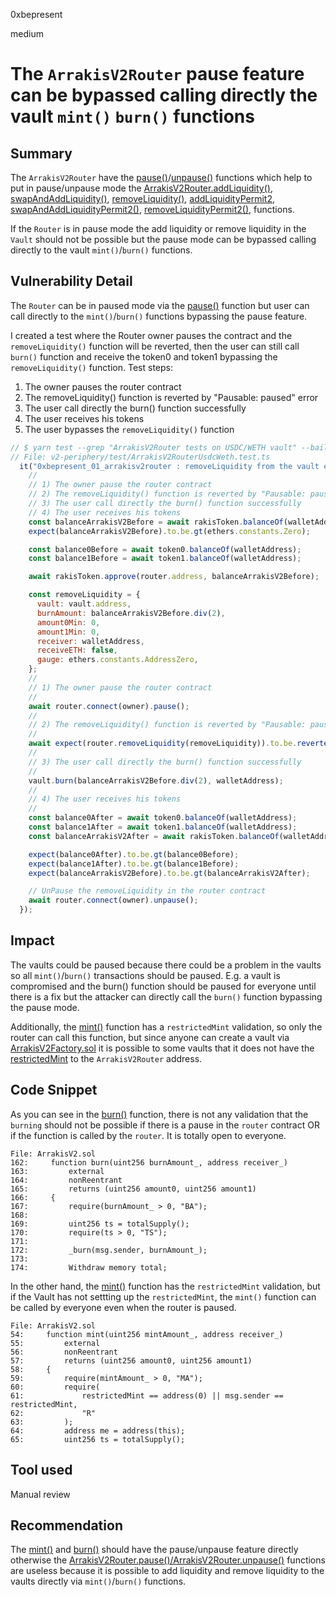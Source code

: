 0xbepresent

medium

# The `ArrakisV2Router` pause feature can be bypassed calling directly the vault `mint()` `burn()` functions

## Summary

The `ArrakisV2Router` have the [pause()](https://github.com/sherlock-audit/2023-06-arrakis/blob/main/v2-periphery/contracts/abstract/ArrakisV2RouterStorage.sol#L78)/[unpause()](https://github.com/sherlock-audit/2023-06-arrakis/blob/main/v2-periphery/contracts/abstract/ArrakisV2RouterStorage.sol#L82) functions which help to put in pause/unpause mode the [ArrakisV2Router.addLiquidity()](https://github.com/sherlock-audit/2023-06-arrakis/blob/main/v2-periphery/contracts/ArrakisV2Router.sol#L53), [swapAndAddLiquidity()](https://github.com/sherlock-audit/2023-06-arrakis/blob/main/v2-periphery/contracts/ArrakisV2Router.sol#LL129C14-L129C33), [removeLiquidity()](https://github.com/sherlock-audit/2023-06-arrakis/blob/main/v2-periphery/contracts/ArrakisV2Router.sol#LL201C14-L201C29), [addLiquidityPermit2](https://github.com/sherlock-audit/2023-06-arrakis/blob/main/v2-periphery/contracts/ArrakisV2Router.sol#LL238C14-L238C33), [swapAndAddLiquidityPermit2()](https://github.com/sherlock-audit/2023-06-arrakis/blob/main/v2-periphery/contracts/ArrakisV2Router.sol#LL309C14-L309C40), [removeLiquidityPermit2()](https://github.com/sherlock-audit/2023-06-arrakis/blob/main/v2-periphery/contracts/ArrakisV2Router.sol#LL357C14-L357C36), functions.

If the `Router` is in pause mode the add liquidity or remove liquidity in the `Vault` should not be possible but the pause mode can be bypassed calling directly to the vault `mint()`/`burn()` functions.

## Vulnerability Detail

The `Router` can be in paused mode via the [pause()](https://github.com/sherlock-audit/2023-06-arrakis/blob/main/v2-periphery/contracts/abstract/ArrakisV2StaticManagerStorage.sol#L48) function but user can call directly to the `mint()`/`burn()` functions bypassing the pause feature.

I created a test where the Router owner pauses the contract and the `removeLiquidity()` function will be reverted, then the user can still call `burn()` function and receive the token0 and token1 bypassing the `removeLiquidity()` function. Test steps:

1) The owner pauses the router contract
2) The removeLiquidity() function is reverted by "Pausable: paused" error
3) The user call directly the burn() function successfully
4) The user receives his tokens
5) The user bypasses the `removeLiquidity()` function

```javascript
// $ yarn test --grep "ArrakisV2Router tests on USDC/WETH vault" --bail
// File: v2-periphery/test/ArrakisV2RouterUsdcWeth.test.ts
  it("0xbepresent_01_arrakisv2router : removeLiquidity from the vault even when the router is paused", async function () {
    //
    // 1) The owner pause the router contract
    // 2) The removeLiquidity() function is reverted by "Pausable: paused" error
    // 3) The user call directly the burn() function successfully
    // 4) The user receives his tokens
    const balanceArrakisV2Before = await rakisToken.balanceOf(walletAddress);
    expect(balanceArrakisV2Before).to.be.gt(ethers.constants.Zero);

    const balance0Before = await token0.balanceOf(walletAddress);
    const balance1Before = await token1.balanceOf(walletAddress);

    await rakisToken.approve(router.address, balanceArrakisV2Before);

    const removeLiquidity = {
      vault: vault.address,
      burnAmount: balanceArrakisV2Before.div(2),
      amount0Min: 0,
      amount1Min: 0,
      receiver: walletAddress,
      receiveETH: false,
      gauge: ethers.constants.AddressZero,
    };
    //
    // 1) The owner pause the router contract
    //
    await router.connect(owner).pause();
    //
    // 2) The removeLiquidity() function is reverted by "Pausable: paused" error
    //
    await expect(router.removeLiquidity(removeLiquidity)).to.be.revertedWith("Pausable: paused");
    //
    // 3) The user call directly the burn() function successfully
    //
    vault.burn(balanceArrakisV2Before.div(2), walletAddress);
    //
    // 4) The user receives his tokens
    //
    const balance0After = await token0.balanceOf(walletAddress);
    const balance1After = await token1.balanceOf(walletAddress);
    const balanceArrakisV2After = await rakisToken.balanceOf(walletAddress);

    expect(balance0After).to.be.gt(balance0Before);
    expect(balance1After).to.be.gt(balance1Before);
    expect(balanceArrakisV2Before).to.be.gt(balanceArrakisV2After);

    // UnPause the removeLiquidity in the router contract
    await router.connect(owner).unpause();
  });
```

## Impact

The vaults could be paused because there could be a problem in the vaults so all `mint()`/`burn()` transactions should be paused. E.g. a vault is compromised and the burn() function should be paused for everyone until there is a fix but the attacker can directly call the `burn()` function bypassing the pause mode.

Additionally, the [mint()](https://github.com/sherlock-audit/2023-06-arrakis/blob/main/v2-core/contracts/ArrakisV2.sol#L54) function has a `restrictedMint` validation, so only the router can call this function, but since anyone can create a vault via [ArrakisV2Factory.sol](https://github.com/sherlock-audit/2023-06-arrakis/blob/main/v2-core/contracts/ArrakisV2Factory.sol) it is possible to some vaults that it does not have the [restrictedMint](https://github.com/sherlock-audit/2023-06-arrakis/blob/main/v2-core/contracts/abstract/ArrakisV2Storage.sol#L227) to the `ArrakisV2Router` address.

## Code Snippet

As you can see in the [burn()](https://github.com/sherlock-audit/2023-06-arrakis/blob/main/v2-core/contracts/ArrakisV2.sol#L162) function, there is not any validation that the `burning` should not be possible if there is a pause in the `router` contract OR if the function is called by the `router`. It is totally open to everyone.

```solidity
File: ArrakisV2.sol
162:     function burn(uint256 burnAmount_, address receiver_)
163:         external
164:         nonReentrant
165:         returns (uint256 amount0, uint256 amount1)
166:     {
167:         require(burnAmount_ > 0, "BA");
168: 
169:         uint256 ts = totalSupply();
170:         require(ts > 0, "TS");
171: 
172:         _burn(msg.sender, burnAmount_);
173: 
174:         Withdraw memory total;
```

In the other hand, the [mint()](https://github.com/sherlock-audit/2023-06-arrakis/blob/main/v2-core/contracts/ArrakisV2.sol#L54) function has the `restrictedMint` validation, but if the Vault has not settting up the `restrictedMint`, the `mint()` function can be called by everyone even when the router is paused.

```solidity
File: ArrakisV2.sol
54:     function mint(uint256 mintAmount_, address receiver_)
55:         external
56:         nonReentrant
57:         returns (uint256 amount0, uint256 amount1)
58:     {
59:         require(mintAmount_ > 0, "MA");
60:         require(
61:             restrictedMint == address(0) || msg.sender == restrictedMint,
62:             "R"
63:         );
64:         address me = address(this);
65:         uint256 ts = totalSupply();
```


## Tool used

Manual review

## Recommendation

The [mint()](https://github.com/sherlock-audit/2023-06-arrakis/blob/main/v2-core/contracts/ArrakisV2.sol#L54) and [burn()](https://github.com/sherlock-audit/2023-06-arrakis/blob/main/v2-core/contracts/ArrakisV2.sol#L162) should have the pause/unpause feature directly otherwise the [ArrakisV2Router.pause()/ArrakisV2Router.unpause()](https://github.com/sherlock-audit/2023-06-arrakis/blob/main/v2-periphery/contracts/abstract/ArrakisV2RouterStorage.sol#L78-L84) functions are useless because it is possible to add liquidity and remove liquidity to the vaults directly via `mint()`/`burn()` functions.
